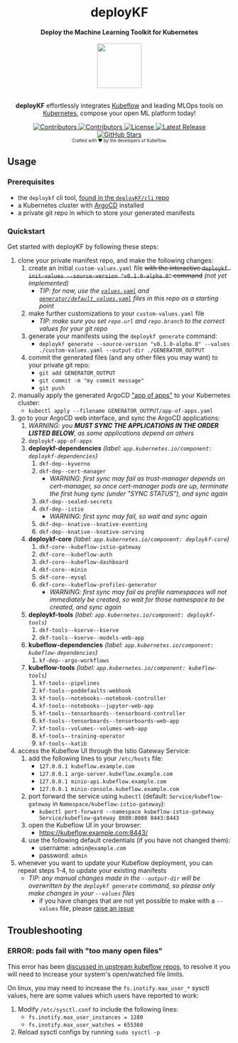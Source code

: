 <h1 align="center">deployKF</h1>

<div align="center">
  <b>Deploy the Machine Learning Toolkit for Kubernetes</b>
</div>

<br>

<div align="center">
  <a href="https://www.deploykf.org/" target="_blank" rel="noopener">
    <img src="https://www.deploykf.org/assets/images/logo.svg" width="100">
  </a>
</div>

<br>

<p align="center">
  <b>deployKF</b> effortlessly integrates <a href="https://www.kubeflow.org/" target="_blank" rel="noopener">Kubeflow</a> and leading MLOps tools on <a href="https://kubernetes.io/" target="_blank" rel="noopener">Kubernetes</a>, compose your open ML platform today!
</p>

<div align="center">
  <a href="https://github.com/deployKF/deployKF/fork">
    <img alt="Contributors" src="https://img.shields.io/github/forks/deployKF/deployKF?style=flat-square&color=28a745">
  </a>
  <a href="https://github.com/deployKF/deployKF/graphs/contributors">
    <img alt="Contributors" src="https://img.shields.io/github/contributors/deployKF/deployKF?style=flat-square&color=28a745">
  </a>
  <a href="https://github.com/deployKF/deployKF/blob/master/LICENSE">
    <img alt="License" src="https://img.shields.io/github/license/deployKF/deployKF?style=flat-square&color=28a745">
  </a>
  <a href="https://github.com/deployKF/deployKF/releases">
    <img alt="Latest Release" src="https://img.shields.io/github/v/release/deployKF/deployKF?style=flat-square&color=6f42c1&label=latest%20release">
  </a>
  <br>
  <a href="https://github.com/deployKF/deployKF/stargazers">
    <img alt="GitHub Stars" src="https://img.shields.io/github/stars/deployKF/deployKF?style=for-the-badge&color=ffcb2f&label=Support%20with%20%E2%AD%90%20on%20GitHub">
  </a>
  <br>
  <sub><sub>Crafted with ❤️ by the developers of Kubeflow.</sub></sub>
</div>

## Usage

### Prerequisites

- the `deploykf` cli tool, [found in the `deployKF/cli` repo](https://github.com/deployKF/cli)
- a Kubernetes cluster with [ArgoCD](https://argo-cd.readthedocs.io/en/stable/getting_started/) installed
- a private git repo in which to store your generated manifests

### Quickstart

Get started with deployKF by following these steps:

1. clone your private manifest repo, and make the following changes:
    1. create an initial `custom-values.yaml` file ~~with the interactive `deploykf init-values --source-version "v0.1.0-alpha.0"` command~~ _(not yet implemented)_
        - _TIP: for now, use the [`values.yaml`](values.yaml) and [`generator/default_values.yaml`](generator/default_values.yaml) files in this repo as a starting point_
    2. make further customizations to your `custom-values.yaml` file
        - _TIP: make sure you set `repo.url` and `repo.branch` to the correct values for your git repo_
    3. generate your manifests using the `deploykf generate` command:
        - `deploykf generate --source-version "v0.1.0-alpha.0" --values ./custom-values.yaml --output-dir ./GENERATOR_OUTPUT`
    4. commit the generated files (and any other files you may want) to your private git repo: 
        - `git add GENERATOR_OUTPUT`
        - `git commit -m "my commit message"`
        - `git push`
2. manually apply the generated ArgoCD ["app of apps"](https://argo-cd.readthedocs.io/en/stable/operator-manual/cluster-bootstrapping/#app-of-apps-pattern) to your Kubernetes cluster:
    - `kubectl apply --filename GENERATOR_OUTPUT/app-of-apps.yaml`
3. go to your ArgoCD web interface, and sync the ArgoCD applications:
    1. _WARNING: you __MUST SYNC THE APPLICATIONS IN THE ORDER LISTED BELOW__, as some applications depend on others_
    2. `deploykf-app-of-apps`
    3. __deploykf-dependencies__ _(label: `app.kubernetes.io/component: deploykf-dependencies`)_
        1. `dkf-dep--kyverno`
        2. `dkf-dep--cert-manager`
            - _WARNING: first sync may fail as trust-manager depends on cert-manager, so once cert-manager pods are up, terminate the first hung sync (under "SYNC STATUS"), and sync again_
        3. `dkf-dep--sealed-secrets`
        4. `dkf-dep--istio`
            - _WARNING: first sync may fail, so wait and sync again_
        5. `dkf-dep--knative--knative-eventing`
        6. `dkf-dep--knative--knative-serving`
    4. __deploykf-core__ _(label: `app.kubernetes.io/component: deploykf-core`)_
        1. `dkf-core--kubeflow-istio-gateway`
        2. `dkf-core--kubeflow-auth`
        3. `dkf-core--kubeflow-dashboard`
        4. `dkf-core--minio`
        5. `dkf-core--mysql`
        6. `dkf-core--kubeflow-profiles-generator`
            - _WARNING: first sync may fail as profile namespaces will not immediately be created, so wait for those namespace to be created, and sync again_
    5. __deploykf-tools__ _(label: `app.kubernetes.io/component: deploykf-tools`)_
        1. `dkf-tools--kserve--kserve`
        2. `dkf-tools--kserve--models-web-app`
    6. __kubeflow-dependencies__ _(label: `app.kubernetes.io/component: kubeflow-dependencies`)_
        1. `kf-dep--argo-workflows`
    7. __kubeflow-tools__ _(label: `app.kubernetes.io/component: kubeflow-tools`)_
        1. `kf-tools--pipelines`
        2. `kf-tools--poddefaults-webhook`
        3. `kf-tools--notebooks--notebook-controller` 
        4. `kf-tools--notebooks--jupyter-web-app`
        5. `kf-tools--tensorboards--tensorboard-controller`
        6. `kf-tools--tensorboards--tensorboards-web-app`
        7. `kf-tools--volumes--volumes-web-app`
        8. `kf-tools--training-operator`
        9. `kf-tools--katib`
4. access the Kubeflow UI through the Istio Gateway Service:
    1. add the following lines to your `/etc/hosts` file:
        - `127.0.0.1 kubeflow.example.com` 
        - `127.0.0.1 argo-server.kubeflow.example.com` 
        - `127.0.0.1 minio-api.kubeflow.example.com` 
        - `127.0.0.1 minio-console.kubeflow.example.com`
    2. port forward the service using `kubectl` (default: `Service/kubeflow-gateway` in `Namespace/kubeflow-istio-gateway`):
        - `kubectl port-forward --namespace kubeflow-istio-gateway Service/kubeflow-gateway 8080:8080 8443:8443`
    3. open the Kubeflow UI in your browser:
        - https://kubeflow.example.com:8443/
    4. use the following default credentials (if you have not changed them):
        - username: `admin@example.com`
        - password: `admin`
5. whenever you want to update your Kubeflow deployment, you can repeat steps 1-4, to update your existing manifests
    - _TIP: any manual changes made in the `--output-dir` will be overwritten by the `deploykf generate` command, so please only make changes in your `--values` files_
       - if you have changes that are not yet possible to make with a `--values` file, please [raise an issue](https://github.com/deployKF/deployKF/issues)

## Troubleshooting

### ERROR: pods fail with "too many open files"

This error has been [discussed in upstream kubeflow repos](https://github.com/kubeflow/manifests/issues/2087), to resolve it you will need to increase your system's open/watched file limits.

On linux, you may need to increase the `fs.inotify.max_user_*` sysctl values, here are some values which users have reported to work:

1. Modify `/etc/sysctl.conf` to include the following lines:
    - `fs.inotify.max_user_instances = 1280`
    - `fs.inotify.max_user_watches = 655360`
2. Reload sysctl configs by running `sudo sysctl -p`